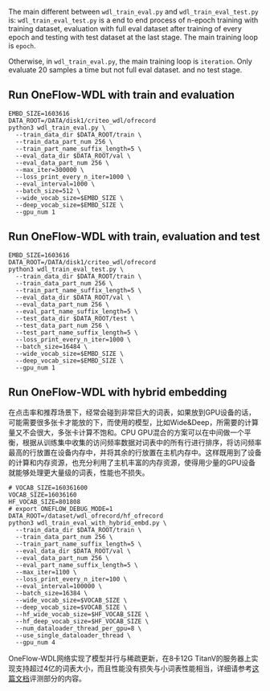The main different between `wdl_train_eval.py` and `wdl_train_eval_test.py` is:
`wdl_train_eval_test.py` is a end to end process of n-epoch training with training dataset, evaluation with full eval dataset after training of every epoch and testing with test dataset at the last stage. The main training loop is `epoch`.

Otherwise, in `wdl_train_eval.py`, the main training loop is `iteration`. Only evaluate 20 samples a time but not full eval dataset. and no test stage.

## Run OneFlow-WDL with train and evaluation
```
EMBD_SIZE=1603616 
DATA_ROOT=/DATA/disk1/criteo_wdl/ofrecord
python3 wdl_train_eval.py \
  --train_data_dir $DATA_ROOT/train \
  --train_data_part_num 256 \
  --train_part_name_suffix_length=5 \
  --eval_data_dir $DATA_ROOT/val \
  --eval_data_part_num 256 \
  --max_iter=300000 \
  --loss_print_every_n_iter=1000 \
  --eval_interval=1000 \
  --batch_size=512 \
  --wide_vocab_size=$EMBD_SIZE \
  --deep_vocab_size=$EMBD_SIZE \
  --gpu_num 1
```

## Run OneFlow-WDL with train, evaluation and test 
```
EMBD_SIZE=1603616 
DATA_ROOT=/DATA/disk1/criteo_wdl/ofrecord
python3 wdl_train_eval_test.py \
  --train_data_dir $DATA_ROOT/train \
  --train_data_part_num 256 \
  --train_part_name_suffix_length=5 \
  --eval_data_dir $DATA_ROOT/val \
  --eval_data_part_num 256 \
  --eval_part_name_suffix_length=5 \
  --test_data_dir $DATA_ROOT/test \
  --test_data_part_num 256 \
  --test_part_name_suffix_length=5 \
  --loss_print_every_n_iter=1000 \
  --batch_size=16484 \
  --wide_vocab_size=$EMBD_SIZE \
  --deep_vocab_size=$EMBD_SIZE \
  --gpu_num 1
```

## Run OneFlow-WDL with hybrid embedding
在点击率和推荐场景下，经常会碰到非常巨大的词表，如果放到GPU设备的话，可能需要很多张卡才能放的下，而使用的模型，比如Wide&Deep，所需要的计算量又不会很大，多张卡计算不饱和。CPU GPU混合的方案可以在中间做一个平衡，根据从训练集中收集的访问频率数据对词表中的所有行进行排序，将访问频率最高的行放置在设备内存中，并将其余的行放置在主机内存中。这样既用到了设备的计算和内存资源，也充分利用了主机丰富的内存资源，使得用少量的GPU设备就能够处理更大量级的词表，性能也不损失。

```
# VOCAB_SIZE=160361600
VOCAB_SIZE=16036160
HF_VOCAB_SIZE=801808
# export ONEFLOW_DEBUG_MODE=1
DATA_ROOT=/dataset/wdl_ofrecord/hf_ofrecord
python3 wdl_train_eval_with_hybrid_embd.py \
  --train_data_dir $DATA_ROOT/train \
  --train_data_part_num 256 \
  --train_part_name_suffix_length=5 \
  --eval_data_dir $DATA_ROOT/val \
  --eval_data_part_num 256 \
  --eval_part_name_suffix_length=5 \
  --max_iter=1100 \
  --loss_print_every_n_iter=100 \
  --eval_interval=100000 \
  --batch_size=16384 \
  --wide_vocab_size=$VOCAB_SIZE \
  --deep_vocab_size=$VOCAB_SIZE \
  --hf_wide_vocab_size=$HF_VOCAB_SIZE \
  --hf_deep_vocab_size=$HF_VOCAB_SIZE \
  --num_dataloader_thread_per_gpu=8 \
  --use_single_dataloader_thread \
  --gpu_num 4
```
OneFlow-WDL网络实现了模型并行与稀疏更新，在8卡12G TitanV的服务器上实现支持超过4亿的词表大小，而且性能没有损失与小词表性能相当，详细请参考[这篇文档](https://github.com/Oneflow-Inc/oneflow-documentation/blob/master/cn/docs/adv_examples/wide_deep.md)评测部分的内容。
